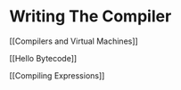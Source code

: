 # Writing The Compiler

[[Compilers and Virtual Machines]]

[[Hello Bytecode]]

[[Compiling Expressions]]
